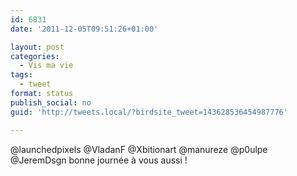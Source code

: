 ```yaml
---
id: 6831
date: '2011-12-05T09:51:26+01:00'

layout: post
categories:
  - Vis ma vie
tags:
  - tweet
format: status
publish_social: no
guid: 'http://tweets.local/?birdsite_tweet=143628536454987776'

---
```


@launchedpixels @VladanF @Xbitionart @manureze @p0ulpe @JeremDsgn bonne journée à vous aussi !